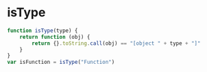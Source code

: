 # isType



```javascript
function isType(type) {
    return function (obj) {
        return {}.toString.call(obj) == "[object " + type + "]"
    }
}
var isFunction = isType("Function")
```

